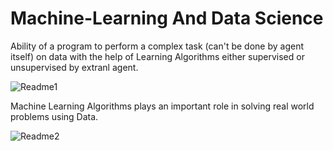 # Machine-Learning And Data Science
Ability of a program to perform a complex task (can't be done by agent itself) on data with the help of Learning Algorithms either supervised or unsupervised by extranl agent.


          
![Readme1](https://github.com/shivendrapratap2/Machine-Learning-And-Data-Science/blob/master/Readme_Images/ML.jpg)

Machine Learning Algorithms plays an important role in solving real world problems using Data.

![Readme2](https://github.com/shivendrapratap2/Machine-Learning-And-Data-Science/blob/master/Readme_Images/DS.png)
